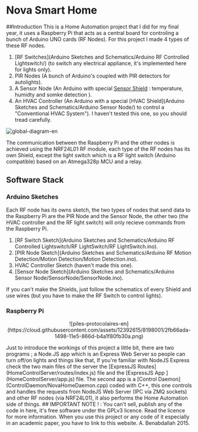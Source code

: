# Nova Smart Home
##Introduction 
This is a Home Automation project that I did for my final year, it uses a Raspberry Pi that acts as a central board for controling a bunch of Arduino UNO  cards (RF Nodes). For this project I made 4 types of these RF nodes.  

  1. [RF Switches](Arduino Sketches and Schematics/Arduino RF Controlled Lightswitch/) (to switch any electrical appliance, it's implemented here for lights only).  
  2. PIR Nodes (A bunch of Arduino's coupled with PIR detectors for autolights).  
  3. A Sensor Node (An Arduino with special [Sensor Shield](https://github.com/SIN0VA/Nova-Smart-Home/tree/master/Arduino%20Sketches%20and%20Schematics/Arduino%20Sensor%20Node) : temperature, humidty and somke detection ).  
  4. An HVAC Controller (An Arduino with a special [HVAC Shield](Arduino Sketches and Schematics/Arduino Sensor Node/) to   control a "Conventional HVAC System"). I haven't tested this one, so you should tread carefully. 

<p align="center">  

![global-diagram-en](https://cloud.githubusercontent.com/assets/12392615/8198000/2fb06950-1498-11e5-875a-83fd387744ab.png)
</p>



The communication between the Raspberry Pi and the other nodes is achieved using the NRF24L01 RF module, each type of the RF nodes has its own Shield, except the light switch which is a RF light switch (Arduino compatible) based on an Atmega328p MCU and a relay.
## Software Stack 
### Arduino Sketches
Each RF node has its owns sketch, the two types of nodes that send data to the Raspberry Pi are the PIR Node and the Sensor Node, the other two (the HVAC controller and the RF light switch) will only recieve commands from the Raspberry Pi.  

1. [RF Switch Sketch](Arduino Sketches and Schematics/Arduino RF Controlled Lightswitch/RF LightSwitch/RF LightSwitch.ino).  
2. [PIR Node Sketch](Arduino Sketches and Schematics/Arduino RF Motion Detection/Motion Detection/Motion Detection.ino).  
3. HVAC Controller Sketch (haven't made this one).  
4. [Sensor Node Sketch](Arduino Sketches and Schematics/Arduino Sensor Node/SensorNode/SensorNode.ino).  

If you can't make the Shields, just follow the schematics of every Shield and use wires (but you have to make the RF Switch to control lights).
### Raspberry Pi
<p align="center">
![piles-protocolaires-en](https://cloud.githubusercontent.com/assets/12392615/8198001/2fb66ada-1498-11e5-866d-b4a1f80fb30a.png)
</p>
Just to introduce the workings of this project a little bit, there are two programs ; a Node.JS app  which is an Express Web Server so people can turn off/on lights and things like that, If you're familiar with NodeJS Express check the two main files of the server the [ExpressJS Routes](HomeControlServer/routes/index.js) file and the [ExpressJS App ](HomeControlServer/app.js) file.
The second app is a [Control Daemon](ControlDaemon/NovaHomeDaemon.cpp) coded with C++, this one controls and handles the requests from NodeJS Web Server (IPC via ZMQ sockets) and other RF nodes (via NRF24L01), it also performs the Home Automation side of things.
## IMPORTANT NOTE ! :
You can't sell, publish any of the code in here, it's free software under the GPLv3 licence.
Read the licence for more information.
When you use this project or any code of it especially in an academic paper, you have to link to this website.
A. Benabdallah 2015.
